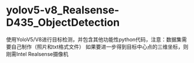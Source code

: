 # yolov5-v8_Realsense-D435_ObjectDetection
使用YoloV5/V8进行目标检测，并包含其他功能性python代码，注意：数据集需要自己制作（照片和txt格式文件）
如果要进一步得到目标中心点的三维坐标，则刚需Intel Realsense摄像机
